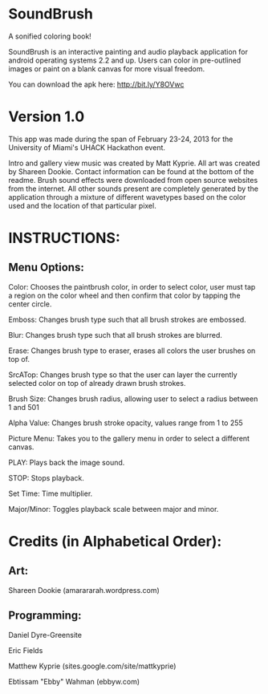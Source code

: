SoundBrush
==========

A sonified coloring book!

SoundBrush is an interactive painting and audio playback application for android operating systems 2.2 and up. Users can 
color in pre-outlined images or paint on a blank canvas for more visual freedom.

You can download the apk here: http://bit.ly/Y8OVwc

Version 1.0
========================
This app was made during the span of February 23-24, 2013 for the University of Miami's UHACK Hackathon event. 

Intro and gallery view music was created by Matt Kyprie. All art was created by Shareen Dookie. Contact information can be found at the bottom of the readme. Brush sound effects were downloaded from open source websites from the internet. All other sounds present are completely generated by the application through a mixture of different wavetypes based on the color used and the location of that particular pixel.

INSTRUCTIONS:
========================

Menu Options:
------------------------
Color:        Chooses the paintbrush color, in order to select color, user must tap a region on the color wheel and then confirm that color by tapping the center circle.
              
Emboss:       Changes brush type such that all brush strokes are embossed.

Blur:         Changes brush type such that all brush strokes are blurred.

Erase:        Changes brush type to eraser, erases all colors the user brushes on top of.

SrcATop:      Changes brush type so that the user can layer the currently selected color on top of already drawn brush strokes.

Brush Size:   Changes brush radius, allowing user to select a radius between 1 and 501

Alpha Value:  Changes brush stroke opacity, values range from 1 to 255

Picture Menu: Takes you to the gallery menu in order to select a different canvas.

PLAY:         Plays back the image sound.

STOP:         Stops playback.

Set Time:     Time multiplier.

Major/Minor:  Toggles playback scale between major and minor. 


Credits (in Alphabetical Order):
================================

Art:
----------------------
Shareen Dookie (amarararah.wordpress.com)

Programming:
----------------------
Daniel Dyre-Greensite 

Eric Fields

Matthew Kyprie (sites.google.com/site/mattkyprie)

Ebtissam "Ebby" Wahman (ebbyw.com)
